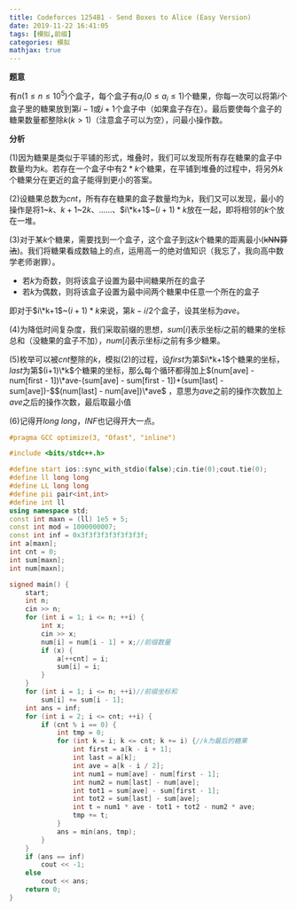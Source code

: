 ```yaml
---
title: Codeforces 1254B1 - Send Boxes to Alice (Easy Version)
date: 2019-11-22 16:41:05
tags: [模拟,前缀]
categories: 模拟
mathjax: true
---
```


**题意**

有$n(1\leq n\leq 10^5)$个盒子，每个盒子有$a_i(0\leq a_i \leq 1)$个糖果，你每一次可以将第$i$个盒子里的糖果放到第$i-1$或$i+1$个盒子中（如果盒子存在）。最后要使每个盒子的糖果数量都整除$k(k>1)$（注意盒子可以为空），问最小操作数。

<!-- more -->

**分析**

$(1)$因为糖果是类似于平铺的形式，堆叠时，我们可以发现所有存在糖果的盒子中数量均为$k$。若存在一个盒子中有$2*k$个糖果，在平铺到堆叠的过程中，将另外$k$个糖果分在更近的盒子能得到更小的答案。

$(2)$设糖果总数为$cnt$，所有存在糖果的盒子数量均为$k$，我们又可以发现，最小的操作是将$1$\~$k$、$k+1$\~$2k$、……、$i\*k+1$\~$(i+1)*k$放在一起，即将相邻的$k$个放在一堆。

$(3)$对于某$k$个糖果，需要找到一个盒子，这个盒子到这$k$个糖果的距离最小(~~kNN算法~~)。我们将糖果看成数轴上的点，运用高一的绝对值知识（我忘了，我向高中数学老师谢罪）。

+ 若$k$为奇数，则将该盒子设置为最中间糖果所在的盒子
+ 若$k$为偶数，则将该盒子设置为最中间两个糖果中任意一个所在的盒子

即对于$i\*k+1$\~$(i+1)*k$来说，第$k-i/2$个盒子，设其坐标为$ave$。

$(4)$为降低时间复杂度，我们采取前缀的思想，$sum[i]$表示坐标$i$之前的糖果的坐标总和（没糖果的盒子不加），$num[i]$表示坐标$i$之前有多少糖果。

$(5)$枚举可以被$cnt$整除的$k$，模拟$(2)$的过程，设$first$为第$i\*k+1$个糖果的坐标，$last$为第$(i+1)\*k$个糖果的坐标，那么每个循环都得加上$(num[ave] - num[first - 1])\*ave-(sum[ave] - sum[first - 1])+(sum[last] - sum[ave])-$$(num[last] - num[ave])\*ave$
，意思为$ave$之前的操作次数加上$ave$之后的操作次数，最后取最小值

$(6)$记得开$long\ long$，$INF$也记得开大一点。

```cpp
#pragma GCC optimize(3, "Ofast", "inline")

#include <bits/stdc++.h>

#define start ios::sync_with_stdio(false);cin.tie(0);cout.tie(0);
#define ll long long
#define LL long long
#define pii pair<int,int>
#define int ll
using namespace std;
const int maxn = (ll) 1e5 + 5;
const int mod = 1000000007;
const int inf = 0x3f3f3f3f3f3f3f3f;
int a[maxn];
int cnt = 0;
int sum[maxn];
int num[maxn];

signed main() {
    start;
    int n;
    cin >> n;
    for (int i = 1; i <= n; ++i) {
        int x;
        cin >> x;
        num[i] = num[i - 1] + x;//前缀数量
        if (x) {
            a[++cnt] = i;
            sum[i] = i;
        }
    }
    for (int i = 1; i <= n; ++i)//前缀坐标和
        sum[i] += sum[i - 1];
    int ans = inf;
    for (int i = 2; i <= cnt; ++i) {
        if (cnt % i == 0) {
            int tmp = 0;
            for (int k = i; k <= cnt; k += i) {//k为最后的糖果
                int first = a[k - i + 1];
                int last = a[k];
                int ave = a[k - i / 2];
                int num1 = num[ave] - num[first - 1];
                int num2 = num[last] - num[ave];
                int tot1 = sum[ave] - sum[first - 1];
                int tot2 = sum[last] - sum[ave];
                int t = num1 * ave - tot1 + tot2 - num2 * ave;
                tmp += t;
            }
            ans = min(ans, tmp);
        }
    }
    if (ans == inf)
        cout << -1;
    else
        cout << ans;
    return 0;
}
```